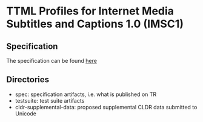 # TTML Profiles for Internet Media Subtitles and Captions 1.0 (IMSC1)

## Specification

The specification can be found [here](spec/ttml-ww-profiles.html)

## Directories 

* spec: specification artifacts, i.e. what is published on TR
* testsuite: test suite artifacts
* cldr-supplemental-data: proposed supplemental CLDR data submitted to Unicode